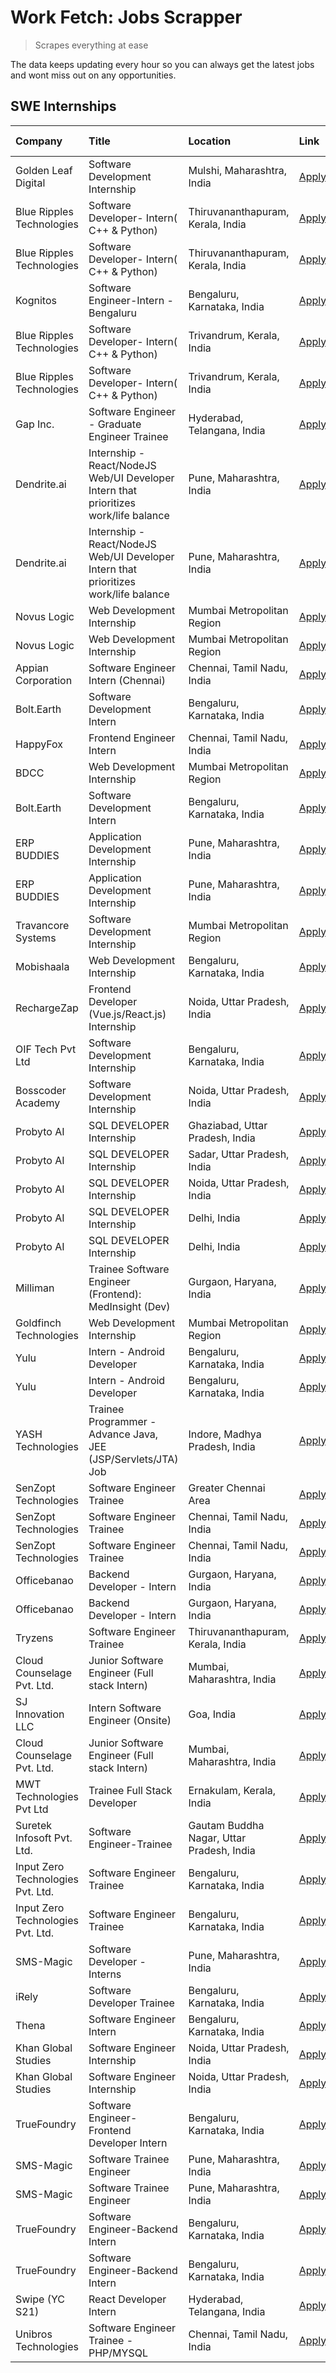 # Work Fetch: Jobs Scrapper
> Scrapes everything at ease

The data keeps updating every hour so you can always get the latest jobs and wont miss out on any opportunities.

## SWE Internships
<!--START_SECTION:workfetch-->
| Company                           | Title                                                                                | Location                                  | Link                                                                                                                                                                                                                                                                                               | Date Posted   |
|:----------------------------------|:-------------------------------------------------------------------------------------|:------------------------------------------|:---------------------------------------------------------------------------------------------------------------------------------------------------------------------------------------------------------------------------------------------------------------------------------------------------|:--------------|
| Golden Leaf Digital               | Software Development Internship                                                      | Mulshi, Maharashtra, India                | [Apply](https://in.linkedin.com/jobs/view/software-development-internship-at-golden-leaf-digital-3858085305?position=9&pageNum=0&refId=IrP9dKrCDTH8iPbzV4hP3Q%3D%3D&trackingId=ySjoGEGO%2BK2Ge6owVqWM8g%3D%3D&trk=public_jobs_jserp-result_search-card)                                            | 2024-03-15    |
| Blue Ripples Technologies         | Software Developer- Intern( C++ & Python)                                            | Thiruvananthapuram, Kerala, India         | [Apply](https://in.linkedin.com/jobs/view/software-developer-intern-c%2B%2B-python-at-blue-ripples-technologies-3855594494?position=58&pageNum=0&refId=IrP9dKrCDTH8iPbzV4hP3Q%3D%3D&trackingId=XrtD%2BMutB0bsTKbWKkbZMQ%3D%3D&trk=public_jobs_jserp-result_search-card)                            | 2024-03-14    |
| Blue Ripples Technologies         | Software Developer- Intern( C++ & Python)                                            | Thiruvananthapuram, Kerala, India         | [Apply](https://in.linkedin.com/jobs/view/software-developer-intern-c%2B%2B-python-at-blue-ripples-technologies-3855594494?position=8&pageNum=5&refId=pNgEg26%2FAEpZagO6OpOyBA%3D%3D&trackingId=TjBsjyEFJ7PTvteRy69dsg%3D%3D&trk=public_jobs_jserp-result_search-card)                             | 2024-03-14    |
| Kognitos                          | Software Engineer-Intern -Bengaluru                                                  | Bengaluru, Karnataka, India               | [Apply](https://in.linkedin.com/jobs/view/software-engineer-intern-bengaluru-at-kognitos-3855361239?position=19&pageNum=0&refId=IrP9dKrCDTH8iPbzV4hP3Q%3D%3D&trackingId=4sdp%2BRkGf%2BfjMKDUQuCAJw%3D%3D&trk=public_jobs_jserp-result_search-card)                                                 | 2024-03-13    |
| Blue Ripples Technologies         | Software Developer- Intern( C++  & Python)                                           | Trivandrum, Kerala, India                 | [Apply](https://in.linkedin.com/jobs/view/software-developer-intern-c%2B%2B-python-at-blue-ripples-technologies-3856150730?position=56&pageNum=0&refId=IrP9dKrCDTH8iPbzV4hP3Q%3D%3D&trackingId=6Z26ue8WdzurBeX45BApmQ%3D%3D&trk=public_jobs_jserp-result_search-card)                              | 2024-03-13    |
| Blue Ripples Technologies         | Software Developer- Intern( C++  & Python)                                           | Trivandrum, Kerala, India                 | [Apply](https://in.linkedin.com/jobs/view/software-developer-intern-c%2B%2B-python-at-blue-ripples-technologies-3856150730?position=6&pageNum=5&refId=pNgEg26%2FAEpZagO6OpOyBA%3D%3D&trackingId=TUQpye%2BlSINddk4S3%2B57vw%3D%3D&trk=public_jobs_jserp-result_search-card)                         | 2024-03-13    |
| Gap Inc.                          | Software Engineer - Graduate Engineer Trainee                                        | Hyderabad, Telangana, India               | [Apply](https://in.linkedin.com/jobs/view/software-engineer-graduate-engineer-trainee-at-gap-inc-3853818960?position=8&pageNum=0&refId=IrP9dKrCDTH8iPbzV4hP3Q%3D%3D&trackingId=iKM0QtqUEofobFKrxwJvkQ%3D%3D&trk=public_jobs_jserp-result_search-card)                                              | 2024-03-12    |
| Dendrite.ai                       | Internship - React/NodeJS Web/UI Developer Intern that prioritizes work/life balance | Pune, Maharashtra, India                  | [Apply](https://in.linkedin.com/jobs/view/internship-react-nodejs-web-ui-developer-intern-that-prioritizes-work-life-balance-at-dendrite-ai-3853583200?position=54&pageNum=0&refId=IrP9dKrCDTH8iPbzV4hP3Q%3D%3D&trackingId=QRGucGgspaHRty8QRsS7Gg%3D%3D&trk=public_jobs_jserp-result_search-card)  | 2024-03-12    |
| Dendrite.ai                       | Internship - React/NodeJS Web/UI Developer Intern that prioritizes work/life balance | Pune, Maharashtra, India                  | [Apply](https://in.linkedin.com/jobs/view/internship-react-nodejs-web-ui-developer-intern-that-prioritizes-work-life-balance-at-dendrite-ai-3853583200?position=4&pageNum=5&refId=pNgEg26%2FAEpZagO6OpOyBA%3D%3D&trackingId=3oxgUUdrwn2NkNNDMtNsvQ%3D%3D&trk=public_jobs_jserp-result_search-card) | 2024-03-12    |
| Novus Logic                       | Web Development Internship                                                           | Mumbai Metropolitan Region                | [Apply](https://in.linkedin.com/jobs/view/web-development-internship-at-novus-logic-3850818621?position=59&pageNum=0&refId=IrP9dKrCDTH8iPbzV4hP3Q%3D%3D&trackingId=bJh4oI6ZBiqwPNr7ySP4hw%3D%3D&trk=public_jobs_jserp-result_search-card)                                                          | 2024-03-08    |
| Novus Logic                       | Web Development Internship                                                           | Mumbai Metropolitan Region                | [Apply](https://in.linkedin.com/jobs/view/web-development-internship-at-novus-logic-3850818621?position=9&pageNum=5&refId=pNgEg26%2FAEpZagO6OpOyBA%3D%3D&trackingId=ixe7rN1PNcEeOaauMZ5SEg%3D%3D&trk=public_jobs_jserp-result_search-card)                                                         | 2024-03-08    |
| Appian Corporation                | Software Engineer Intern (Chennai)                                                   | Chennai, Tamil Nadu, India                | [Apply](https://in.linkedin.com/jobs/view/software-engineer-intern-chennai-at-appian-corporation-3848335036?position=3&pageNum=0&refId=IrP9dKrCDTH8iPbzV4hP3Q%3D%3D&trackingId=l%2F5YBwt%2FkM%2FB4IVpcKEiFQ%3D%3D&trk=public_jobs_jserp-result_search-card)                                        | 2024-03-07    |
| Bolt.Earth                        | Software Development Intern                                                          | Bengaluru, Karnataka, India               | [Apply](https://in.linkedin.com/jobs/view/software-development-intern-at-bolt-earth-3849437038?position=28&pageNum=0&refId=IrP9dKrCDTH8iPbzV4hP3Q%3D%3D&trackingId=McEyKMiqtqYRXVvGfnoJKA%3D%3D&trk=public_jobs_jserp-result_search-card)                                                          | 2024-03-07    |
| HappyFox                          | Frontend Engineer Intern                                                             | Chennai, Tamil Nadu, India                | [Apply](https://in.linkedin.com/jobs/view/frontend-engineer-intern-at-happyfox-3848357951?position=45&pageNum=0&refId=IrP9dKrCDTH8iPbzV4hP3Q%3D%3D&trackingId=cHy%2FLvCgXE6c7K03yMRmyw%3D%3D&trk=public_jobs_jserp-result_search-card)                                                             | 2024-03-07    |
| BDCC                              | Web Development Internship                                                           | Mumbai Metropolitan Region                | [Apply](https://in.linkedin.com/jobs/view/web-development-internship-at-bdcc-3849712398?position=50&pageNum=0&refId=IrP9dKrCDTH8iPbzV4hP3Q%3D%3D&trackingId=8oVErJ7bbK5h1y%2BacwDPxw%3D%3D&trk=public_jobs_jserp-result_search-card)                                                               | 2024-03-07    |
| Bolt.Earth                        | Software Development Intern                                                          | Bengaluru, Karnataka, India               | [Apply](https://in.linkedin.com/jobs/view/software-development-intern-at-bolt-earth-3849437038?position=3&pageNum=2&refId=d0cduDiV2UvGDMO980qLVw%3D%3D&trackingId=DyTfWnr9plSwRrm7Q5m3gQ%3D%3D&trk=public_jobs_jserp-result_search-card)                                                           | 2024-03-07    |
| ERP BUDDIES                       | Application Development Internship                                                   | Pune, Maharashtra, India                  | [Apply](https://in.linkedin.com/jobs/view/application-development-internship-at-erp-buddies-3848828144?position=33&pageNum=0&refId=IrP9dKrCDTH8iPbzV4hP3Q%3D%3D&trackingId=gaxdrrL%2BL4Jl1t2b98%2F0XA%3D%3D&trk=public_jobs_jserp-result_search-card)                                              | 2024-03-06    |
| ERP BUDDIES                       | Application Development Internship                                                   | Pune, Maharashtra, India                  | [Apply](https://in.linkedin.com/jobs/view/application-development-internship-at-erp-buddies-3848828144?position=8&pageNum=2&refId=d0cduDiV2UvGDMO980qLVw%3D%3D&trackingId=2g9PPe2r%2BLY%2FM9KR%2F6eqzA%3D%3D&trk=public_jobs_jserp-result_search-card)                                             | 2024-03-06    |
| Travancore Systems                | Software Development Internship                                                      | Mumbai Metropolitan Region                | [Apply](https://in.linkedin.com/jobs/view/software-development-internship-at-travancore-systems-3847706952?position=12&pageNum=0&refId=IrP9dKrCDTH8iPbzV4hP3Q%3D%3D&trackingId=MC8wdLi7960tNzdxdWGNhw%3D%3D&trk=public_jobs_jserp-result_search-card)                                              | 2024-03-05    |
| Mobishaala                        | Web Development Internship                                                           | Bengaluru, Karnataka, India               | [Apply](https://in.linkedin.com/jobs/view/web-development-internship-at-mobishaala-3847710287?position=24&pageNum=0&refId=IrP9dKrCDTH8iPbzV4hP3Q%3D%3D&trackingId=qs6mTh7JtNgaBJ9%2FG3OhHQ%3D%3D&trk=public_jobs_jserp-result_search-card)                                                         | 2024-03-05    |
| RechargeZap                       | Frontend Developer  (Vue.js/React.js) Internship                                     | Noida, Uttar Pradesh, India               | [Apply](https://in.linkedin.com/jobs/view/frontend-developer-vue-js-react-js-internship-at-rechargezap-3847708827?position=36&pageNum=0&refId=IrP9dKrCDTH8iPbzV4hP3Q%3D%3D&trackingId=LcAPR6SIpFwKy9j4ggjjIw%3D%3D&trk=public_jobs_jserp-result_search-card)                                       | 2024-03-05    |
| OIF Tech Pvt Ltd                  | Software Development Internship                                                      | Bengaluru, Karnataka, India               | [Apply](https://in.linkedin.com/jobs/view/software-development-internship-at-oif-tech-pvt-ltd-3846326596?position=4&pageNum=0&refId=IrP9dKrCDTH8iPbzV4hP3Q%3D%3D&trackingId=AAty5u0IrQvj3gZAAEx%2Buw%3D%3D&trk=public_jobs_jserp-result_search-card)                                               | 2024-03-04    |
| Bosscoder Academy                 | Software Development Internship                                                      | Noida, Uttar Pradesh, India               | [Apply](https://in.linkedin.com/jobs/view/software-development-internship-at-bosscoder-academy-3846323827?position=15&pageNum=0&refId=IrP9dKrCDTH8iPbzV4hP3Q%3D%3D&trackingId=nOUVVZERzvghMvGIhrf7vA%3D%3D&trk=public_jobs_jserp-result_search-card)                                               | 2024-03-04    |
| Probyto AI                        | SQL DEVELOPER Internship                                                             | Ghaziabad, Uttar Pradesh, India           | [Apply](https://in.linkedin.com/jobs/view/sql-developer-internship-at-probyto-ai-3846327640?position=44&pageNum=0&refId=IrP9dKrCDTH8iPbzV4hP3Q%3D%3D&trackingId=XNj1WECHZ8%2FAYhkJg1t08g%3D%3D&trk=public_jobs_jserp-result_search-card)                                                           | 2024-03-04    |
| Probyto AI                        | SQL DEVELOPER Internship                                                             | Sadar, Uttar Pradesh, India               | [Apply](https://in.linkedin.com/jobs/view/sql-developer-internship-at-probyto-ai-3846329214?position=47&pageNum=0&refId=IrP9dKrCDTH8iPbzV4hP3Q%3D%3D&trackingId=cRxbmGeevwyBd0ZOq5QjBA%3D%3D&trk=public_jobs_jserp-result_search-card)                                                             | 2024-03-04    |
| Probyto AI                        | SQL DEVELOPER Internship                                                             | Noida, Uttar Pradesh, India               | [Apply](https://in.linkedin.com/jobs/view/sql-developer-internship-at-probyto-ai-3846328520?position=48&pageNum=0&refId=IrP9dKrCDTH8iPbzV4hP3Q%3D%3D&trackingId=2aDSIdNqPnJlCsSLuAgEiA%3D%3D&trk=public_jobs_jserp-result_search-card)                                                             | 2024-03-04    |
| Probyto AI                        | SQL DEVELOPER Internship                                                             | Delhi, India                              | [Apply](https://in.linkedin.com/jobs/view/sql-developer-internship-at-probyto-ai-3846324863?position=55&pageNum=0&refId=IrP9dKrCDTH8iPbzV4hP3Q%3D%3D&trackingId=KjFpN2eFnyt3ootNrm61Vw%3D%3D&trk=public_jobs_jserp-result_search-card)                                                             | 2024-03-04    |
| Probyto AI                        | SQL DEVELOPER Internship                                                             | Delhi, India                              | [Apply](https://in.linkedin.com/jobs/view/sql-developer-internship-at-probyto-ai-3846324863?position=5&pageNum=5&refId=pNgEg26%2FAEpZagO6OpOyBA%3D%3D&trackingId=IKYvkXEul%2BElbkVAVYSaTw%3D%3D&trk=public_jobs_jserp-result_search-card)                                                          | 2024-03-04    |
| Milliman                          | Trainee Software Engineer (Frontend): MedInsight (Dev)                               | Gurgaon, Haryana, India                   | [Apply](https://in.linkedin.com/jobs/view/trainee-software-engineer-frontend-medinsight-dev-at-milliman-3792874280?position=6&pageNum=0&refId=IrP9dKrCDTH8iPbzV4hP3Q%3D%3D&trackingId=n8099zxi27Fsx8qd3jFUmw%3D%3D&trk=public_jobs_jserp-result_search-card)                                       | 2024-03-01    |
| Goldfinch Technologies            | Web Development Internship                                                           | Mumbai Metropolitan Region                | [Apply](https://in.linkedin.com/jobs/view/web-development-internship-at-goldfinch-technologies-3837823879?position=46&pageNum=0&refId=IrP9dKrCDTH8iPbzV4hP3Q%3D%3D&trackingId=auzSdLI%2FhEpJFcjnmUbI5g%3D%3D&trk=public_jobs_jserp-result_search-card)                                             | 2024-02-22    |
| Yulu                              | Intern - Android Developer                                                           | Bengaluru, Karnataka, India               | [Apply](https://in.linkedin.com/jobs/view/intern-android-developer-at-yulu-3834459982?position=52&pageNum=0&refId=IrP9dKrCDTH8iPbzV4hP3Q%3D%3D&trackingId=4Q%2FXYvCSo0%2BZ8tMGGv0Eqg%3D%3D&trk=public_jobs_jserp-result_search-card)                                                               | 2024-02-19    |
| Yulu                              | Intern - Android Developer                                                           | Bengaluru, Karnataka, India               | [Apply](https://in.linkedin.com/jobs/view/intern-android-developer-at-yulu-3834459982?position=2&pageNum=5&refId=pNgEg26%2FAEpZagO6OpOyBA%3D%3D&trackingId=x8fahnlS6%2BK2Uee5EOwe4w%3D%3D&trk=public_jobs_jserp-result_search-card)                                                                | 2024-02-19    |
| YASH Technologies                 | Trainee Programmer - Advance Java, JEE (JSP/Servlets/JTA) Job                        | Indore, Madhya Pradesh, India             | [Apply](https://in.linkedin.com/jobs/view/trainee-programmer-advance-java-jee-jsp-servlets-jta-job-at-yash-technologies-3811759183?position=21&pageNum=0&refId=IrP9dKrCDTH8iPbzV4hP3Q%3D%3D&trackingId=vHVYaBVUrm1%2FQDTzmb23NQ%3D%3D&trk=public_jobs_jserp-result_search-card)                    | 2024-02-13    |
| SenZopt Technologies              | Software Engineer Trainee                                                            | Greater Chennai Area                      | [Apply](https://in.linkedin.com/jobs/view/software-engineer-trainee-at-senzopt-technologies-3827688781?position=38&pageNum=0&refId=IrP9dKrCDTH8iPbzV4hP3Q%3D%3D&trackingId=71zb3qlUOj0RW1C9qe1Agw%3D%3D&trk=public_jobs_jserp-result_search-card)                                                  | 2024-02-12    |
| SenZopt Technologies              | Software Engineer Trainee                                                            | Chennai, Tamil Nadu, India                | [Apply](https://in.linkedin.com/jobs/view/software-engineer-trainee-at-senzopt-technologies-3827686880?position=53&pageNum=0&refId=IrP9dKrCDTH8iPbzV4hP3Q%3D%3D&trackingId=QIsgbXnd3gwHXxtST6dPLg%3D%3D&trk=public_jobs_jserp-result_search-card)                                                  | 2024-02-12    |
| SenZopt Technologies              | Software Engineer Trainee                                                            | Chennai, Tamil Nadu, India                | [Apply](https://in.linkedin.com/jobs/view/software-engineer-trainee-at-senzopt-technologies-3827686880?position=3&pageNum=5&refId=pNgEg26%2FAEpZagO6OpOyBA%3D%3D&trackingId=qL6csQrkNSowFFxeb1dn%2Fw%3D%3D&trk=public_jobs_jserp-result_search-card)                                               | 2024-02-12    |
| Officebanao                       | Backend Developer - Intern                                                           | Gurgaon, Haryana, India                   | [Apply](https://in.linkedin.com/jobs/view/backend-developer-intern-at-officebanao-3814263731?position=30&pageNum=0&refId=IrP9dKrCDTH8iPbzV4hP3Q%3D%3D&trackingId=gtmSVGR0cIv1BgjdCIW0mw%3D%3D&trk=public_jobs_jserp-result_search-card)                                                            | 2024-01-31    |
| Officebanao                       | Backend Developer - Intern                                                           | Gurgaon, Haryana, India                   | [Apply](https://in.linkedin.com/jobs/view/backend-developer-intern-at-officebanao-3814263731?position=5&pageNum=2&refId=d0cduDiV2UvGDMO980qLVw%3D%3D&trackingId=8XGn9DfMzrSxwd30crSjcg%3D%3D&trk=public_jobs_jserp-result_search-card)                                                             | 2024-01-31    |
| Tryzens                           | Software Engineer Trainee                                                            | Thiruvananthapuram, Kerala, India         | [Apply](https://in.linkedin.com/jobs/view/software-engineer-trainee-at-tryzens-3809363491?position=40&pageNum=0&refId=IrP9dKrCDTH8iPbzV4hP3Q%3D%3D&trackingId=5NJZj3R9qqwFPwQrtkGf0w%3D%3D&trk=public_jobs_jserp-result_search-card)                                                               | 2024-01-18    |
| Cloud Counselage Pvt. Ltd.        | Junior Software Engineer (Full stack Intern)                                         | Mumbai, Maharashtra, India                | [Apply](https://in.linkedin.com/jobs/view/junior-software-engineer-full-stack-intern-at-cloud-counselage-pvt-ltd-3803132814?position=29&pageNum=0&refId=IrP9dKrCDTH8iPbzV4hP3Q%3D%3D&trackingId=%2F2EIj4svRK3Pk5mqNU51gg%3D%3D&trk=public_jobs_jserp-result_search-card)                           | 2024-01-11    |
| SJ Innovation LLC                 | Intern Software Engineer (Onsite)                                                    | Goa, India                                | [Apply](https://in.linkedin.com/jobs/view/intern-software-engineer-onsite-at-sj-innovation-llc-3799959011?position=43&pageNum=0&refId=IrP9dKrCDTH8iPbzV4hP3Q%3D%3D&trackingId=hrJlgSGytteoEK6MVx41%2Bw%3D%3D&trk=public_jobs_jserp-result_search-card)                                             | 2024-01-11    |
| Cloud Counselage Pvt. Ltd.        | Junior Software Engineer (Full stack Intern)                                         | Mumbai, Maharashtra, India                | [Apply](https://in.linkedin.com/jobs/view/junior-software-engineer-full-stack-intern-at-cloud-counselage-pvt-ltd-3803132814?position=4&pageNum=2&refId=d0cduDiV2UvGDMO980qLVw%3D%3D&trackingId=%2BE5c5qWCm6koD4FFjZ9RhA%3D%3D&trk=public_jobs_jserp-result_search-card)                            | 2024-01-11    |
| MWT Technologies Pvt Ltd          | Trainee Full Stack Developer                                                         | Ernakulam, Kerala, India                  | [Apply](https://in.linkedin.com/jobs/view/trainee-full-stack-developer-at-mwt-technologies-pvt-ltd-3800921715?position=7&pageNum=0&refId=IrP9dKrCDTH8iPbzV4hP3Q%3D%3D&trackingId=kbzlImBcjqFKUtb%2F%2BPEqsg%3D%3D&trk=public_jobs_jserp-result_search-card)                                        | 2024-01-09    |
| Suretek Infosoft Pvt. Ltd.        | Software Engineer-Trainee                                                            | Gautam Buddha Nagar, Uttar Pradesh, India | [Apply](https://in.linkedin.com/jobs/view/software-engineer-trainee-at-suretek-infosoft-pvt-ltd-3800934643?position=22&pageNum=0&refId=IrP9dKrCDTH8iPbzV4hP3Q%3D%3D&trackingId=jglIZkX%2F9z7Yfl6kKcGMJQ%3D%3D&trk=public_jobs_jserp-result_search-card)                                            | 2024-01-09    |
| Input Zero Technologies Pvt. Ltd. | Software Engineer Trainee                                                            | Bengaluru, Karnataka, India               | [Apply](https://in.linkedin.com/jobs/view/software-engineer-trainee-at-input-zero-technologies-pvt-ltd-3800927643?position=32&pageNum=0&refId=IrP9dKrCDTH8iPbzV4hP3Q%3D%3D&trackingId=uMe2M5fu5hqpD9ZBgB4yFw%3D%3D&trk=public_jobs_jserp-result_search-card)                                       | 2024-01-09    |
| Input Zero Technologies Pvt. Ltd. | Software Engineer Trainee                                                            | Bengaluru, Karnataka, India               | [Apply](https://in.linkedin.com/jobs/view/software-engineer-trainee-at-input-zero-technologies-pvt-ltd-3800927643?position=7&pageNum=2&refId=d0cduDiV2UvGDMO980qLVw%3D%3D&trackingId=q2esEXwY%2BkRO%2BFg%2F%2BmHJcQ%3D%3D&trk=public_jobs_jserp-result_search-card)                                | 2024-01-09    |
| SMS-Magic                         | Software Developer -Interns                                                          | Pune, Maharashtra, India                  | [Apply](https://in.linkedin.com/jobs/view/software-developer-interns-at-sms-magic-3799485343?position=37&pageNum=0&refId=IrP9dKrCDTH8iPbzV4hP3Q%3D%3D&trackingId=2u%2FdM1wAbhD8OVuf4mgFng%3D%3D&trk=public_jobs_jserp-result_search-card)                                                          | 2024-01-05    |
| iRely                             | Software Developer Trainee                                                           | Bengaluru, Karnataka, India               | [Apply](https://in.linkedin.com/jobs/view/software-developer-trainee-at-irely-3801577534?position=14&pageNum=0&refId=IrP9dKrCDTH8iPbzV4hP3Q%3D%3D&trackingId=QVBdnmnBCqLYuF2X2mvzig%3D%3D&trk=public_jobs_jserp-result_search-card)                                                                | 2023-12-22    |
| Thena                             | Software Engineer Intern                                                             | Bengaluru, Karnataka, India               | [Apply](https://in.linkedin.com/jobs/view/software-engineer-intern-at-thena-3778731751?position=18&pageNum=0&refId=IrP9dKrCDTH8iPbzV4hP3Q%3D%3D&trackingId=D56oO6e1S0tN%2FFK8HvbdzA%3D%3D&trk=public_jobs_jserp-result_search-card)                                                                | 2023-12-05    |
| Khan Global Studies               | Software Engineer Internship                                                         | Noida, Uttar Pradesh, India               | [Apply](https://in.linkedin.com/jobs/view/software-engineer-internship-at-khan-global-studies-3766942197?position=57&pageNum=0&refId=IrP9dKrCDTH8iPbzV4hP3Q%3D%3D&trackingId=PWpU7mJUyL%2FUydEPAuYuMQ%3D%3D&trk=public_jobs_jserp-result_search-card)                                              | 2023-11-27    |
| Khan Global Studies               | Software Engineer Internship                                                         | Noida, Uttar Pradesh, India               | [Apply](https://in.linkedin.com/jobs/view/software-engineer-internship-at-khan-global-studies-3766942197?position=7&pageNum=5&refId=pNgEg26%2FAEpZagO6OpOyBA%3D%3D&trackingId=epRf37m5DhO0UvEiplPLvw%3D%3D&trk=public_jobs_jserp-result_search-card)                                               | 2023-11-27    |
| TrueFoundry                       | Software Engineer- Frontend Developer Intern                                         | Bengaluru, Karnataka, India               | [Apply](https://in.linkedin.com/jobs/view/software-engineer-frontend-developer-intern-at-truefoundry-3790095058?position=17&pageNum=0&refId=IrP9dKrCDTH8iPbzV4hP3Q%3D%3D&trackingId=tH0jYT%2BvfSetstrOS%2FxYNw%3D%3D&trk=public_jobs_jserp-result_search-card)                                     | 2023-11-24    |
| SMS-Magic                         | Software Trainee Engineer                                                            | Pune, Maharashtra, India                  | [Apply](https://in.linkedin.com/jobs/view/software-trainee-engineer-at-sms-magic-3761409781?position=31&pageNum=0&refId=IrP9dKrCDTH8iPbzV4hP3Q%3D%3D&trackingId=XMX9J97adNAiRfgAfd5geA%3D%3D&trk=public_jobs_jserp-result_search-card)                                                             | 2023-11-16    |
| SMS-Magic                         | Software Trainee Engineer                                                            | Pune, Maharashtra, India                  | [Apply](https://in.linkedin.com/jobs/view/software-trainee-engineer-at-sms-magic-3761409781?position=6&pageNum=2&refId=d0cduDiV2UvGDMO980qLVw%3D%3D&trackingId=Diablt8B%2F8QaGfKwMjI1pQ%3D%3D&trk=public_jobs_jserp-result_search-card)                                                            | 2023-11-16    |
| TrueFoundry                       | Software Engineer-Backend Intern                                                     | Bengaluru, Karnataka, India               | [Apply](https://in.linkedin.com/jobs/view/software-engineer-backend-intern-at-truefoundry-3779508170?position=34&pageNum=0&refId=IrP9dKrCDTH8iPbzV4hP3Q%3D%3D&trackingId=aY5L6wmPrbqG6pFLCeS8cQ%3D%3D&trk=public_jobs_jserp-result_search-card)                                                    | 2023-11-10    |
| TrueFoundry                       | Software Engineer-Backend Intern                                                     | Bengaluru, Karnataka, India               | [Apply](https://in.linkedin.com/jobs/view/software-engineer-backend-intern-at-truefoundry-3779508170?position=9&pageNum=2&refId=d0cduDiV2UvGDMO980qLVw%3D%3D&trackingId=EhemHXKZLPu1oDwhYaT5yg%3D%3D&trk=public_jobs_jserp-result_search-card)                                                     | 2023-11-10    |
| Swipe (YC S21)                    | React Developer Intern                                                               | Hyderabad, Telangana, India               | [Apply](https://in.linkedin.com/jobs/view/react-developer-intern-at-swipe-yc-s21-3737600089?position=20&pageNum=0&refId=IrP9dKrCDTH8iPbzV4hP3Q%3D%3D&trackingId=UVAmJGrDBXFnrdYZtwYuoA%3D%3D&trk=public_jobs_jserp-result_search-card)                                                             | 2023-10-13    |
| Unibros Technologies              | Software Engineer Trainee - PHP/MYSQL                                                | Chennai, Tamil Nadu, India                | [Apply](https://in.linkedin.com/jobs/view/software-engineer-trainee-php-mysql-at-unibros-technologies-3656599241?position=39&pageNum=0&refId=IrP9dKrCDTH8iPbzV4hP3Q%3D%3D&trackingId=4nG1qLG29Lk7yO2mxn3Wiw%3D%3D&trk=public_jobs_jserp-result_search-card)                                        | 2023-06-12    |
<!--END_SECTION:workfetch-->
